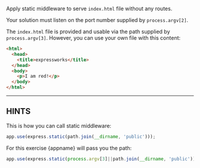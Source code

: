 Apply static middleware to serve `index.html` file without any routes.

Your solution must listen on the port number supplied by `process.argv[2]`.

The `index.html` file is provided and usable via the path supplied by
`process.argv[3]`. However, you can use your own file with this content:

``` html
<html>
  <head>
    <title>expressworks</title>
  </head>
  <body>
    <p>I am red!</p>
  </body>
</html>
```

-----------------------------

## HINTS

This is how you can call static middleware:

``` js
app.use(express.static(path.join(__dirname, 'public')));
```

For this exercise {appname} will pass you the path:

``` js
app.use(express.static(process.argv[3]||path.join(__dirname, 'public')));
```